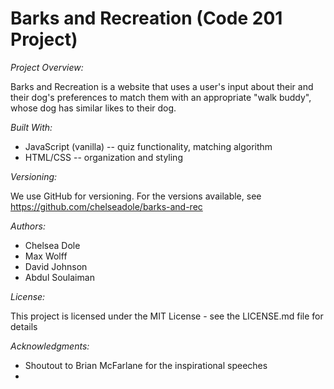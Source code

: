 # Barks and Recreation (Code 201 Project)

_Project Overview:_

Barks and Recreation is a website that uses a user's input about their and their dog's preferences to match them with an appropriate "walk buddy", whose dog has similar likes to their dog.

_Built With:_

* JavaScript (vanilla) -- quiz functionality, matching algorithm
* HTML/CSS -- organization and styling

_Versioning:_

We use GitHub for versioning. For the versions available, see https://github.com/chelseadole/barks-and-rec

_Authors:_

* Chelsea Dole
* Max Wolff
* David Johnson
* Abdul Soulaiman

_License:_

This project is licensed under the MIT License - see the LICENSE.md file for details

_Acknowledgments:_

* Shoutout to Brian McFarlane for the inspirational speeches
*
